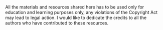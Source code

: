 
# 


## 
All the materials and resources shared here has to be used only for education and learning purposes only, any violations of the Copyright Act may lead to legal action. I would like to dedicate the credits to all the authors who have contributed to these resources.

